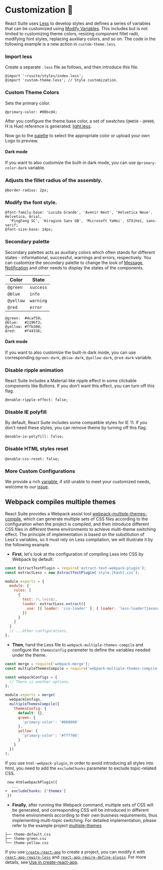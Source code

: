 # Customization 🎨

React Suite uses [Less][less] to develop styles and defines a series of variables that can be customized using [Modify Variables][modify variables]. This includes but is not limited to customizing theme colors, resizing component fillet radii, modifying font styles, replacing auxiliary colors, and so on. The code in the following example is a new action in `custom-theme.less`.

### Import less

Create a separate `.less` file as follows, and then introduce this file.

```less
@import '~rsuite/styles/index.less';
@import 'custom-theme.less'; // Style customization.
```

### Custom Theme Colors

Sets the primary color.

```less
@primary-color: #00bcd4;
```

After you configure the theme base color, a set of swatches (`@H050` - `@H900`, H is Hue) reference is generated: [light.less][light.less].

Now go to the [palette](/resources/palette) to select the appropriate color or upload your own Logo to preview.

#### Dark mode

If you want to also customize the built-in dark mode, you can use `@primary-color-dark` variable.

### Adjusts the fillet radius of the assembly.

```less
@border-radius: 2px;
```

### Modify the font style.

```less
@font-family-base: 'Lucida Grande', 'Avenir Next', 'Helvetica Neue', Helvetica, Arial,
  'PingFang SC', 'Hiragino Sans GB', 'Microsoft YaHei', STXihei, sans-serif;
@font-size-base: 14px;
```

### Secondary palette

Secondary palettes acts as auxiliary colors which often stands for different states - informational, successful, warnings and errors, respectively. You can customize the secondary palette to change the look of [Message](/components/message), [Notification](/components/notification) and other needs to display the states of the components.

| Color     | State     |
| --------- | --------- |
| `@green`  | `success` |
| `@blue`   | `info`    |
| `@yellow` | `warning` |
| `@red`    | `error`   |

<!-- prettier-ignore-start -->
```less
@green:  #4caf50;
@blue:   #2196f3;
@yellow: #ffb300;
@red:    #f44336;
```
<!-- prettier-ignore-end -->

#### Dark mode

If you want to also customize the built-in dark mode, you can use corresponding `@green-dark`, `@blue-dark`, `@yellow-dark`, `@red-dark` variable.

### Disable ripple animation

React Suite includes a Material-like ripple effect in some clickable components like Buttons. If you don't want this effect, you can turn off this flag.

```less
@enable-ripple-effect: false;
```

### Disable IE polyfill

By default, React Suite includes some compatible styles for IE 11. If you don't need these styles, you can remove theme by turning off this flag.

```less
@enable-ie-polyfill: false;
```

### Disable HTML styles reset

```less
@enable-css-reset: false;
```

### More Custom Configurations

We provide a rich [variable][variables.less], if still unable to meet your customized needs, welcome to our [issue][issue].

## Webpack compiles multiple themes

React Suite provides a Webpack assist tool [webpack-multiple-themes-compile][webpack-multiple-themes-compile], which can generate multiple sets of CSS files according to the configuration when the project is compiled, and then introduce different CSS files in different theme environments to achieve multi-theme switching effect. The principle of implementation is based on the substitution of Less's variables, so it must rely on Less compilation, we will illustrate it by the following example.

- **First**, let's look at the configuration of compiling Less into CSS by Webpack by default:

```js
const ExtractTextPlugin = require('extract-text-webpack-plugin');
const extractLess = new ExtractTextPlugin(`style.[hash].css`);

module.exports = {
  module: {
    rules: [
      {
        test: /\.less$/,
        loader: extractLess.extract({
          use: [{ loader: 'css-loader' }, { loader: 'less-loader?javascriptEnabled=true' }]
        })
      }
    ]
  }
  // ...Other configurations.
};
```

- **Then**, hand the Less file to `webpack-multiple-themes-compile` and configure the `themesConfig` parameter to define the variables needed under the theme.

```js
const merge = require('webpack-merge');
const multipleThemesCompile = require('webpack-multiple-themes-compile');

const webpackConfigs = {
  // There is another options.
};

module.exports = merge(
  webpackConfigs,
  multipleThemesCompile({
    themesConfig: {
      default: {},
      green: {
        'primary-color': '#008000'
      },
      yellow: {
        'primary-color': '#ffff00'
      }
    }
  })
);
```

If you use `html-webpack-plugin`, in order to avoid introducing all styles into html, you need to add the `excludeChunks` parameter to exclude topic-related CSS.

```diff
 new HtmlwebpackPlugin({
   ...
+  excludeChunks: ['themes']
 })
```

- **Finally**, after running the Webpack command, multiple sets of CSS will be generated, and corresponding CSS will be introduced in different theme environments according to their own business requirements, thus implementing multi-topic switching. For detailed implementation, please refer to the example project [multiple-themes][multiple-themes]

```
├── theme-default.css
├── theme-green.css
└── theme-yellow.css
```

If you use [`create-react-app`][cra] to create a project, you can modify it with [`react-app-rewire-less`][rarl] and [`react-app-rewire-define-plugin`][rardp]. For more details, see [Use in create-react-app][use-with-create-app].

[cra]: https://github.com/facebook/create-react-app
[rarl]: https://www.npmjs.com/package/react-app-rewire-less
[rardp]: https://www.npmjs.com/package/react-app-rewire-define-plugin
[less]: http://lesscss.org/
[modify variables]: http://lesscss.org/usage/#using-less-in-the-browser-modify-variables
[light.less]: https://github.com/rsuite/rsuite/blob/main/src/styles/colors/light.less
[issue]: https://github.com/rsuite/rsuite/issues/new?template=bug_report.md
[variables.less]: https://github.com/rsuite/rsuite/blob/master/src/styles/variables.less
[use-with-create-app]: /en/guide/use-with-create-react-app#Customize%20Theme
[webpack-multiple-themes-compile]: https://github.com/rsuite/webpack-multiple-themes-compile
[multiple-themes]: https://github.com/rsuite/rsuite/tree/master/examples/custom-multiple-themes
